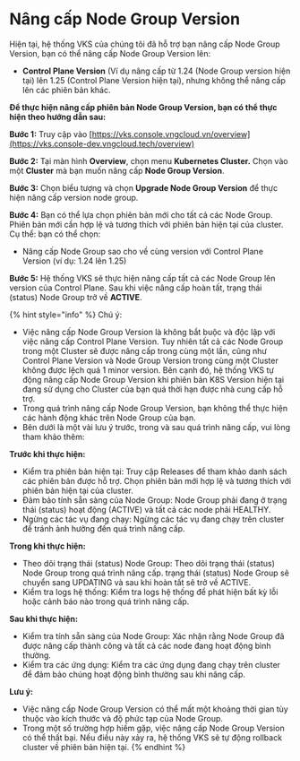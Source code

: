 # Nâng cấp Node Group Version

Hiện tại, hệ thống VKS của chúng tôi đã hỗ trợ bạn nâng cấp Node Group Version, bạn có thể nâng cấp Node Group Version lên:

* **Control Plane Version** (Ví dụ nâng cấp từ 1.24 (Node Group version hiện tại) lên 1.25 (Control Plane Version hiện tại), nhưng không thể nâng cấp lên các phiên bản khác.

**Để thực hiện nâng cấp phiên bản Node Group Version, bạn có thể thực hiện theo hướng dẫn sau:**&#x20;

**Bước 1:** Truy cập vào [https://vks.console.vngcloud.vn/overview](https://vks.console-dev.vngcloud.tech/overview)

**Bước 2:** Tại màn hình **Overview**, chọn menu **Kubernetes Cluster.** Chọn vào một **Cluster** mà bạn muốn nâng cấp **Node Group Version**.

**Bước 3:** Chọn biểu tượng <img src="https://docs-admin.vngcloud.vn/download/thumbnails/73762196/image2024-4-16_15-51-55.png?version=1&#x26;modificationDate=1713258271000&#x26;api=v2" alt="" data-size="line">và chọn **Upgrade Node Group Version** để thực hiện nâng cấp version node group.

**Bước 4:** Bạn có thể lựa chọn phiên bản mới cho tất cả các Node Group. Phiên bản mới cần hợp lệ và tương thích với phiên bản hiện tại của cluster. Cụ thể: bạn có thể chọn:

* Nâng cấp Node Group sao cho về cùng version với Control Plane Version (ví dụ: 1.24 lên 1.25)

**Bước 5:** Hệ thống VKS sẽ thực hiện nâng cấp tất cả các Node Group lên version của Control Plane. Sau khi việc nâng cấp hoàn tất, trạng thái (status) Node Group trở về **ACTIVE**.&#x20;

{% hint style="info" %}
Chú ý:

* Việc nâng cấp Node Group Version là không bắt buộc và độc lập với việc nâng cấp Control Plane Version. Tuy nhiên tất cả các Node Group trong một Cluster sẽ được nâng cấp trong cùng một lần, cũng như Control Plane Version và Node Group Version trong cùng một Cluster không được lệch quá 1 minor version. Bên cạnh đó, hệ thống VKS tự động nâng cấp Node Group Version khi phiên bản K8S Version hiện tại đang sử dụng cho Cluster của bạn quá thời hạn được nhà cung cấp hỗ trợ.
* Trong quá trình nâng cấp Node Group Version, bạn không thể thực hiện các hành động khác trên Node Group của bạn.&#x20;
* Bên dưới là một vài lưu ý trước, trong và sau quá trình nâng cấp, vui lòng tham khảo thêm:&#x20;

**Trước khi thực hiện:**

* Kiểm tra phiên bản hiện tại: Truy cập Releases để tham khảo danh sách các phiên bản được hỗ trợ. Chọn phiên bản mới hợp lệ và tương thích với phiên bản hiện tại của cluster.
* Đảm bảo tính sẵn sàng của Node Group: Node Group phải đang ở trạng thái (status) hoạt động (ACTIVE) và tất cả các node phải HEALTHY.
* Ngừng các tác vụ đang chạy: Ngừng các tác vụ đang chạy trên cluster để tránh ảnh hưởng đến quá trình nâng cấp.

**Trong khi thực hiện:**

* Theo dõi trạng thái (status) Node Group: Theo dõi trạng thái (status) Node Group trong quá trình nâng cấp. trạng thái (status) Node Group sẽ chuyển sang UPDATING và sau khi hoàn tất sẽ trở về ACTIVE.
* Kiểm tra logs hệ thống: Kiểm tra logs hệ thống để phát hiện bất kỳ lỗi hoặc cảnh báo nào trong quá trình nâng cấp.

**Sau khi thực hiện:**

* Kiểm tra tính sẵn sàng của Node Group: Xác nhận rằng Node Group đã được nâng cấp thành công và tất cả các node đang hoạt động bình thường.
* Kiểm tra các ứng dụng: Kiểm tra các ứng dụng đang chạy trên cluster để đảm bảo chúng hoạt động bình thường sau khi nâng cấp.

**Lưu ý:**

* Việc nâng cấp Node Group Version có thể mất một khoảng thời gian tùy thuộc vào kích thước và độ phức tạp của Node Group.
* Trong một số trường hợp hiếm gặp, việc nâng cấp Node Group Version có thể thất bại. Nếu điều này xảy ra, hệ thống VKS sẽ tự động rollback cluster về phiên bản hiện tại.
{% endhint %}
